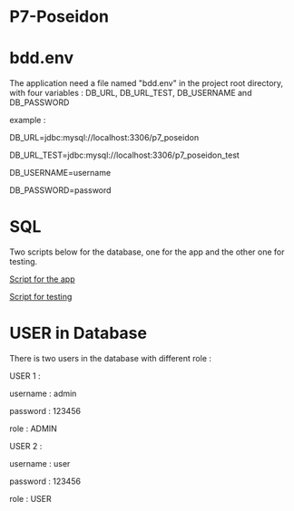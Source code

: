 # P7-Poseidon

# bdd.env
The application need a file named "bdd.env" in the project root directory, with four variables : DB_URL, DB_URL_TEST, DB_USERNAME and DB_PASSWORD

example : 

DB_URL=jdbc:mysql://localhost:3306/p7_poseidon

DB_URL_TEST=jdbc:mysql://localhost:3306/p7_poseidon_test

DB_USERNAME=username

DB_PASSWORD=password

# SQL
Two scripts below for the database, one for the app and the other one for testing.

[Script for the app](sql/p7_poseidon_script.sql)

[Script for testing](sql/p7_poseidon_test_script.sql)

# USER in Database
There is two users in the database with different role :

USER 1 :

username : admin

password : 123456

role : ADMIN

USER 2 :

username : user

password : 123456

role : USER